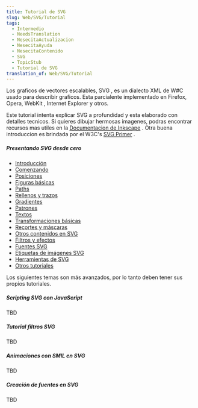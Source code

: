 ```yaml
---
title: Tutorial de SVG
slug: Web/SVG/Tutorial
tags:
  - Intermedio
  - NeedsTranslation
  - NesecitaActualizacion
  - NesecitaAyuda
  - NesecitaContenido
  - SVG
  - TopicStub
  - Tutorial de SVG
translation_of: Web/SVG/Tutorial
---
```

Los graficos de vectores escalables, SVG , es un dialecto XML de W#C usado para describir graficos. Esta parcialente implementado en Firefox, Opera, WebKit , Internet Explorer y otros.

Este tutorial intenta explicar SVG a profundidad y esta elaborado con detalles tecnicos. Si quieres dibujar hermosas imagenes, podras encontrar recursos mas utiles en la [Documentacion de Inkscape](https://inkscape.org/en/learn/) . Otra buena introduccion es brindada por el W3C's [SVG Primer](http://www.w3.org/Graphics/SVG/IG/resources/svgprimer.html) .

##### Presentando SVG desde cero

- [Introducción](/en-US/SVG/Tutorial/Introduction)
- [Comenzando](/en-US/SVG/Tutorial/Getting_Started)
- [Posiciones](/en-US/SVG/Tutorial/Positions)
- [Figuras básicas](/en-US/SVG/Tutorial/Basic_Shapes)
- [Paths](/en-US/SVG/Tutorial/Paths)
- [Rellenos y trazos](/en-US/SVG/Tutorial/Fills_and_Strokes)
- [Gradientes](/en-US/SVG/Tutorial/Gradients)
- [Patrones](/en-US/SVG/Tutorial/Patterns)
- [Textos](/en-US/SVG/Tutorial/Texts)
- [Transformaciones básicas](/en-US/SVG/Tutorial/Basic_Transformations)
- [Recortes y máscaras](/en-US/SVG/Tutorial/Clipping_and_masking)
- [Otros contenidos en SVG](/en-US/SVG/Tutorial/Other_content_in_SVG)
- [Filtros y efectos](/en-US/SVG/Tutorial/Filter_effects)
- [Fuentes SVG](/en-US/SVG/Tutorial/SVG_fonts)
- [Etiquetas de imágenes SVG](/en-US/SVG/Tutorial/SVG_Image_Tag)
- [Herramientas de SVG](/en-US/SVG/Tutorial/Tools_for_SVG)
- [Otros tutoriales](/es/docs/Web/SVG/Tutorial/Other_content_in_SVG)

Los siguientes temas son más avanzados, por lo tanto deben tener sus propios tutoriales.

##### Scripting SVG con JavaScript

TBD

##### Tutorial filtros SVG

TBD

##### Animaciones con SMIL en SVG

TBD

##### Creación de fuentes en SVG

TBD
